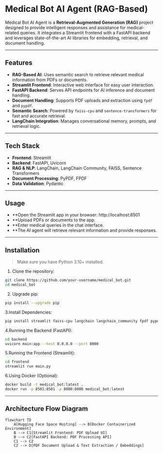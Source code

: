 # Medical Bot AI Agent (RAG-Based)

Medical Bot AI Agent is a **Retrieval-Augmented Generation (RAG)** project designed to provide intelligent responses and assistance for medical-related queries. It integrates a Streamlit frontend with a FastAPI backend and leverages state-of-the-art AI libraries for embedding, retrieval, and document handling.

---

## Features

- **RAG-Based AI**: Uses semantic search to retrieve relevant medical information from PDFs or documents.  
- **Streamlit Frontend**: Interactive web interface for easy user interaction.  
- **FastAPI Backend**: Serves API endpoints for AI inference and document handling.  
- **Document Handling**: Supports PDF uploads and extraction using `fpdf` and `pypdf`.  
- **Semantic Search**: Powered by `faiss-cpu` and `sentence-transformers` for fast and accurate retrieval.  
- **LangChain Integration**: Manages conversational memory, prompts, and retrieval logic.  

---

## Tech Stack

- **Frontend**: Streamlit  
- **Backend**: FastAPI, Uvicorn  
- **RAG & NLP**: LangChain, LangChain Community, FAISS, Sentence Transformers  
- **Document Processing**: PyPDF, FPDF  
- **Data Validation**: Pydantic  

---

## Usage

- **Open the Streamlit app in your browser: http://localhost:8501
- **Upload PDFs or documents to the app.
- **Enter medical queries in the chat interface.
- **The AI agent will retrieve relevant information and provide responses.

---

## Installation

> Make sure you have Python 3.10+ installed.

1. Clone the repository:

```bash
git clone https://github.com/your-username/medical_bot.git
cd medical_bot
```
2. Upgrade pip:
```bash
pip install --upgrade pip
```
3.Install Dependencies:
```bash
pip install streamlit faiss-cpu langchain langchain_community fpdf pypdf sentence-transformers fastapi pydantic uvicorn
```
4.Running the Backend (FastAPI):
```bash
cd backend
uvicorn main:app --host 0.0.0.0 --port 8000
```
5.Running the Frontend (Streamlit):
```bash
cd frontend
streamlit run main.py
```
6.Using Docker (Optional):
```bash
docker build -t medical_bot:latest .
docker run -p 8501:8501 -p 8000:8000 medical_bot:latest
```

---

## Architecture Flow Diagram

```mermaid
flowchart TD
    A[Hugging Face Space Hosting] --> B[Docker Containerized Environment]
    B --> C1[Streamlit Frontend: PDF Upload UI]
    B --> C2[FastAPI Backend: PDF Processing API]
    C1 --> C2
    C2 --> D[PDF Document Upload & Text Extraction / Embeddings]


